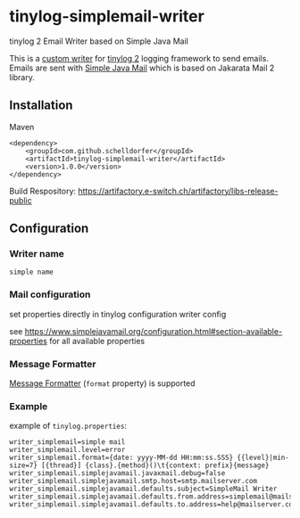 # tinylog-simplemail-writer
tinylog 2 Email Writer based on Simple Java Mail

This is a [custom writer](https://tinylog.org/v2/extending/#custom-writer) for [tinylog 2](https://tinylog.org/v2/) logging framework to send emails.
Emails are sent with [Simple Java Mail](https://www.simplejavamail.org/) which is based on Jakarata Mail 2 library.

## Installation

Maven
```
<dependency>
    <groupId>com.github.schelldorfer</groupId>
    <artifactId>tinylog-simplemail-writer</artifactId>
    <version>1.0.0</version>
</dependency>
```
Build Respository: https://artifactory.e-switch.ch/artifactory/libs-release-public

## Configuration

### Writer name
`simple name`

### Mail configuration
set properties directly in tinylog configuration writer config

see https://www.simplejavamail.org/configuration.html#section-available-properties for all available properties

### Message Formatter
[Message Formatter](https://tinylog.org/v2/extending/#custom-logging-api) (`format` property) is supported

### Example
example of `tinylog.properties`:
```
writer_simplemail=simple mail
writer_simplemail.level=error
writer_simplemail.format={date: yyyy-MM-dd HH:mm:ss.SSS} {{level}|min-size=7} [{thread}] {class}.{method}()\t{context: prefix}{message}
writer_simplemail.simplejavamail.javaxmail.debug=false
writer_simplemail.simplejavamail.smtp.host=smtp.mailserver.com
writer_simplemail.simplejavamail.defaults.subject=SimpleMail Writer
writer_simplemail.simplejavamail.defaults.from.address=simplemail@mailserver.com
writer_simplemail.simplejavamail.defaults.to.address=help@mailserver.com
```


